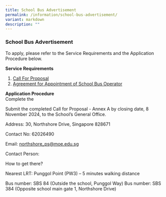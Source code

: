 ```yaml
---
title: School Bus Advertisement
permalink: /information/school-bus-advertisement/
variant: markdown
description: ""
---
```

### **School Bus Advertisement**
To apply, please refer to the Service Requirements and the Application Procedure below.

**Service Requirements**  
1. [Call For Proposal](/files/building%20process%20PDF-C.pdf)
2. [Agreement for Appointment of School Bus Operator](/files/Student%20iCON%20Onboarding%20Guide.pdf)

**Application Procedure**   
Complete the

Submit the completed Call for Proposal - Annex A by closing date, 8 November 2024, to the School’s General Office.  

Address:  30, Northshore Drive, Singapore 828671

Contact No: 62026490

Email: northshore_ps@moe.edu.sg

Contact Person: 

How to get there?

Nearest LRT: Punggol Point (PW3) – 5 minutes walking distance

Bus number: SBS 84 (Outside the school, Punggol Way) 
Bus number: SBS 384 (Opposite school main gate 1, Northshore Drive)